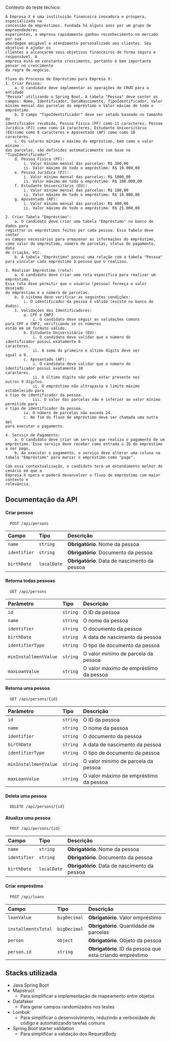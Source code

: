 Contexto do teste técnico:

```
A Empresa X é uma instituição financeira inovadora e próspera, especializada na
concessão de empréstimos. Fundada há alguns anos por um grupo de empreendedores
experientes, a empresa rapidamente ganhou reconhecimento no mercado por sua
abordagem amigável e atendimento personalizado aos clientes. Seu objetivo é ajudar os
clientes a alcançarem seus objetivos financeiros de forma segura e responsável. A
empresa está em constante crescimento, portanto é bem importante pensar no crescimento
da regra de negócio.

Fluxo do Processo de Empréstimo para Empresa X:
1. Criar Pessoa:
    a. O candidato deve implementar as operações de CRUD para a entidade
"Pessoa" utilizando o Spring Boot. A tabela "Pessoa" deve conter os
campos: Nome, Identificador, DataNascimento, TipoIdentificador, Valor
mínimo mensal das parcelas do empréstimo e Valor máximo de todo o
empréstimo.
    b. O campo "TipoIdentificador" deve ser setado baseado no tamanho do
identificador recebido, Pessoa Física (PF) como 11 caracteres, Pessoa
Jurídica (PJ) como como 14 caracteres, Estudante Universitário
(EU)como como 8 caracteres e Aposentado (AP) como como 10
caracteres.
    c. Os valores mínimo e máximo do empréstimo, bem como o valor mínimo
das parcelas, são definidos automaticamente com base no
"TipoIdentificador".
    d. Pessoa Física (PF):
        i. Valor mínimo mensal das parcelas: R$ 300,00
        ii. Valor máximo de todo o empréstimo: R$ 10.000,00
    e. Pessoa Jurídica (PJ):
        i. Valor mínimo mensal das parcelas: R$ 1000,00
        ii. Valor máximo de todo o empréstimo: R$ 100.000,00
    f. Estudante Universitário (EU):
        i. Valor mínimo mensal das parcelas: R$ 100,00
        ii. Valor máximo de todo o empréstimo: R$ 10.000,00
    g. Aposentado (AP):
        i. Valor mínimo mensal das parcelas: R$ 400,00
        ii. Valor máximo de todo o empréstimo: R$ 25.000,00

2. Criar Tabela "Empréstimo":
    a. O candidato deve criar uma tabela "Empréstimo" no banco de dados para
registrar os empréstimos feitos por cada pessoa. Essa tabela deve conter
os campos necessários para armazenar as informações do empréstimo,
como valor do empréstimo, número de parcelas, status do pagamento, data
de criação, etc.
    b. A tabela "Empréstimo" possui uma relação com a tabela "Pessoa"
para vincular cada empréstimo à pessoa que o realizou.

3. Realizar Empréstimo (rota):
    a. O candidato deve criar uma rota específica para realizar um empréstimo.
Essa rota deve permitir que o usuário (pessoa) forneça o valor desejado
do empréstimo e o número de parcelas.
    b. O sistema deve verificar as seguintes condições:
        i. O identificador da pessoa é válido (existe no banco de dados).
    1. Validações dos Identificadores:
        a. CPF e CNPJ
            i. O candidato deve seguir as validações comuns
para CPF e CNPJ, verificando se os números
estão em um formato válido.
        b. Estudante Universitário (EU):
            i. O candidato deve validar que o número do
identificador possui exatamente 8
caracteres.
            ii. A soma do primeiro e último dígito deve ser
igual a 9.
        c. Aposentado (AP):
            i. O candidato deve validar que o número do
identificador possui exatamente 10
caracteres.
            ii. O último dígito não pode estar presente nos
outros 9 dígitos.
            ii. O empréstimo não ultrapassa o limite máximo estabelecido para
o tipo de identificador da pessoa.
            iii. O valor das parcelas não é inferior ao valor mínimo permitido para
o tipo de identificador da pessoa.
        iv. O número de parcelas não exceda 24.
        c. No fim do fluxo de empréstimo deve ser chamada uma outra api
para executar o pagamento.

4. Serviço de Pagamento:
    a. O candidato deve criar um serviço que realiza o pagamento de um
empréstimo. Esse serviço deve receber como entrada o ID do empréstimo
a ser pago.
    b. Ao executar o pagamento, o serviço deve alterar uma coluna na
tabela "Empréstimo" para marcar o empréstimo como "pago".

Com essa contextualização, o candidato terá um entendimento melhor do cenário em que a
Empresa X opera e poderá desenvolver o fluxo de empréstimo com maior contexto e
relevância.
```
## Documentação da API

#### Criar pessoa

```http
  POST /api/persons
```

| Campo   | Tipo       | Descrição                           |
| :---------- | :--------- | :---------------------------------- |
| `name` | `string` | **Obrigatório**. Nome da pessoa |
| `identifier` | `string` | **Obrigatório**. Documento da pessoa |
| `birthDate` | `localDate` | **Obrigatório**. Data de nascimento da pessoa |

#### Retorna todas pessoas

```http
  GET /api/persons
```

| Parâmetro   | Tipo       | Descrição                                   |
| :---------- | :--------- | :------------------------------------------ |
| `id`      | `string` | O ID da pessoa |
| `name`      | `string` | O nome da pessoa |
| `identifier`      | `string` | O documento da pessoa |
| `birthDate`      | `string` | A data de nascimento da pessoa |
| `identifierType`      | `string` | O tipo de documento da pessoa |
| `minInstallmentValue`      | `string` | O valor minimo de parcela da pessoa |
| `maxLoanValue`      | `string` | O valor máximo de empréstimo da pessoa |

#### Retorna uma pessoa

```http
  GET /api/persons/{id}
```

| Parâmetro   | Tipo       | Descrição                                   |
| :---------- | :--------- | :------------------------------------------ |
| `id`      | `string` | O ID da pessoa |
| `name`      | `string` | O nome da pessoa |
| `identifier`      | `string` | O documento da pessoa |
| `birthDate`      | `string` | A data de nascimento da pessoa |
| `identifierType`      | `string` | O tipo de documento da pessoa |
| `minInstallmentValue`      | `string` | O valor minimo de parcela da pessoa |
| `maxLoanValue`      | `string` | O valor máximo de empréstimo da pessoa |

#### Deleta uma pessoa

```http
  DELETE /api/persons/{id}
```

#### Atualiza uma pessoa

```http
  POST /api/persons/{id}
```

| Campo   | Tipo       | Descrição                           |
| :---------- | :--------- | :---------------------------------- |
| `name` | `string` | **Obrigatório**. Nome da pessoa |
| `identifier` | `string` | **Obrigatório**. Documento da pessoa |
| `birthDate` | `localDate` | **Obrigatório**. Data de nascimento da pessoa |

#### Criar empréstimo

```http
  POST /api/loans
```

| Campo   | Tipo       | Descrição                           |
| :---------- | :--------- | :---------------------------------- |
| `loanValue` | `bigDecimal` | **Obrigatório**. Valor empréstimo |
| `installmentsTotal` | `bigDecimal` | **Obrigatório**. Quantidade de parcelas |
| `person` | `object` | **Obrigatório**. Objeto da pessoa |
| `person.id` | `string` | **Obrigatório**. ID da pessoa que esta criando empréstimo |

## Stacks utilizada

- Java Spring Boot
- Mapstruct
    - Para simplificar a implementação de mapeamento entre objetos
- Datafaker
    - Para gerar campos randomizados nos testes
- Lombok
    - Para simplificar o desenvolvimento, reduzindo a verbosidade do código e automatizando tarefas comuns
- Spring Boot starter validation
    - Para simplificar a validação dos RequestBody